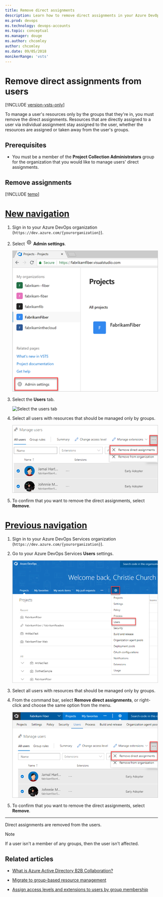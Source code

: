 ```yaml
---
title: Remove direct assignments
description: Learn how to remove direct assignments in your Azure DevOps Services (Visual Studio Online, VSO, Azure DevOps Services) organization
ms.prod: devops
ms.technology: devops-accounts
ms.topic: conceptual
ms.manager: douge
ms.author: chcomley
author: chcomley
ms.date: 09/05/2018
monikerRange: 'vsts'
---
```


# Remove direct assignments from users

[!INCLUDE [version-vsts-only](../../_shared/version-vsts-only.md)]

To manage a user's resources only by the groups that they're in, you must remove the direct assignments. Resources that are directly assigned to a user via individual assignment stay assigned to the user, whether the resources are assigned or taken away from the user's groups.

## Prerequisites

* You must be a member of the **Project Collection Administrators** group for the organization that you would like to manage users' direct assignments.

## Remove assignments

[!INCLUDE [temp](../../_shared/new-navigation.md)] 

# [New navigation](#tab/new-nav)

1. Sign in to your Azure DevOps organization (```https://dev.azure.com/{yourorganization}```).

2. Select ![gear icon](../../_img/icons/gear-icon.png) **Admin settings**.

    ![Open admin settings](_img/_shared/open-admin-settings-vert.png)

3. Select the **Users** tab.

   ![Select the users tab
](_img/remove-direct-assignments/users-tab-vert.png)

4. Select all users with resources that should be managed only by groups.

   ![Select group rules for migration](_img/remove-direct-assignments/choose-remove-direct-assignments-vert.png)

5. To confirm that you want to remove the direct assignments, select **Remove**.

# [Previous navigation](#tab/prev-nav)

1. Sign in to your Azure DevOps Services organization (`https://dev.azure.com/{yourorganization}`).

2. Go to your Azure DevOps Services **Users** settings.

   ![Go to users settings](../../_shared/_img/sign-in-go-to-users-settings-horz.png)

3. Select all users with resources that should be managed only by groups.

4. From the command bar, select **Remove direct assignments**, or right-click and choose the same option from the menu.

   ![Choose remove direct assignments](_img/remove-direct-assignments/choose-remove-direct-assignments.png)

5. To confirm that you want to remove the direct assignments, select **Remove**.

---

Direct assignments are removed from the users.

> [!Note]
> If a user isn't a member of any groups, then the user isn't affected.

## Related articles

* [What is Azure Active Directory B2B Collaboration?](https://docs.microsoft.com/azure/active-directory/active-directory-b2b-what-is-azure-ad-b2b)

* [Migrate to group-based resource management](migrate-to-group-based-resource-management-in-vsts.md)

* [Assign access levels and extensions to users by group membership](assign-access-levels-and-extensions-by-group-membership.md)
